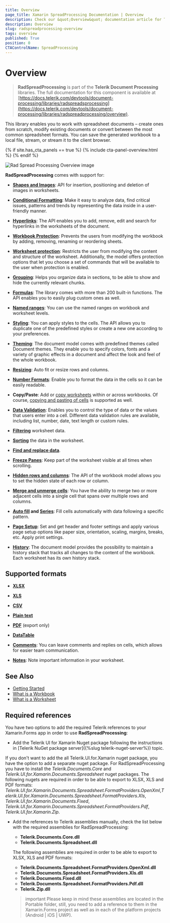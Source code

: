 ```yaml
---
title: Overview
page_title: Xamarin SpreadProcessing Documentation | Overview
description: Check our &quot;Overview&quot; documentation article for Telerik SpreadProcessing for Xamarin.
description: Overview
slug: radspreadprocessing-overview
tags: overview
published: True
position: 0
CTAControlName: SpreadProcessing
---
```


# Overview

>**RadSpreadProcessing** is part of the **Telerik Document Processing** libraries. The full documentation for this component is available at [https://docs.telerik.com/devtools/document-processing/libraries/radspreadsprocessing](https://docs.telerik.com/devtools/document-processing/libraries/radspreadprocessing/overview).

This library enables you to work with spreadsheet documents – create ones from scratch, modify existing documents or convert between the most common spreadsheet formats. You can save the generated workbook to a local file, stream, or stream it to the client browser.

{% if site.has_cta_panels == true %}
{% include cta-panel-overview.html %}
{% endif %}

![Rad Spread Processing Overview image](images/RadSpreadProcessing_Overview_01.png)

**RadSpreadProcessing** comes with support for:

* [**Shapes and Images**](https://docs.telerik.com/devtools/document-processing/libraries/radspreadprocessing/features/shapes-and-images): API for insertion, positioning and deletion of images in worksheets.		

* [**Conditional Formatting**](https://docs.telerik.com/devtools/document-processing/libraries/radspreadprocessing/features/conditional-formatting): Make it easy to analyze data, find critical issues, patterns and trends by representing the data inside in a user-friendly manner. 

* [**Hyperlinks**](https://docs.telerik.com/devtools/document-processing/libraries/radspreadprocessing/features/hyperlink): The API enables you to add, remove, edit and search for hyperlinks in the worksheets of the document.

* [**Workbook Protection**](https://docs.telerik.com/devtools/document-processing/libraries/radspreadprocessing/features/protection/workbook): Prevents the users from modifying the workbook by adding, removing, renaming or reordering sheets.	

* [**Worksheet protection**](https://docs.telerik.com/devtools/document-processing/libraries/radspreadprocessing/features/protection/worksheet): Restricts the user from modifying the content and structure of the worksheet. Additionally, the model offers protection options that let you choose a set of commands that will be available to the user when protection is enabled.

* [**Grouping**](https://docs.telerik.com/devtools/document-processing/libraries/radspreadprocessing/features/grouping): Helps you organize data in sections, to be able to show and hide the currently relevant chunks.

* [**Formulas**](https://docs.telerik.com/devtools/document-processing/libraries/radspreadprocessing/features/formulas/formulas): The library comes with more than 200 built-in functions. The API enables you to easily plug custom ones as well.

* [**Named ranges**](https://docs.telerik.com/devtools/document-processing/libraries/radspreadprocessing/features/named-ranges): You can use the named ranges on workbook and worksheet levels.

* [**Styling**](https://docs.telerik.com/devtools/document-processing/libraries/radspreadprocessing/features/styling/cell-styles): You can apply styles to the cells. The API allows you to duplicate one of the predefined styles or create a new one according to your preferences.

* [**Theming**](https://docs.telerik.com/devtools/document-processing/libraries/radspreadprocessing/features/styling/document-themes): The document model comes with predefined themes called Document themes. They enable you to specify colors, fonts and a variety of graphic effects in a document and affect the look and feel of the whole workbook.

* [**Resizing**](https://docs.telerik.com/devtools/document-processing/libraries/radspreadprocessing/working-with-rows-and-columns/resizing): Auto fit or resize rows and columns.

* [**Number Formats**](https://docs.telerik.com/devtools/document-processing/libraries/radspreadprocessing/features/number-formats): Enable you to format the data in the cells so it can be easily readable.

* **Copy/Paste**: Add or [copy worksheets](https://docs.telerik.com/devtools/document-processing/libraries/radspreadprocessing/working-with-worksheets/copy-worksheet) within or across workbooks. Of course, [copying and pasting of cells](https://docs.telerik.com/devtools/document-processing/libraries/radspreadprocessing/features/clipboard-support) is supported as well.

* [**Data Validation**](https://docs.telerik.com/devtools/document-processing/libraries/radspreadprocessing/features/data-validation): Enables you to control the type of data or the values that users enter into a cell. Different data validation rules are available, including list, number, date, text length or custom rules.

* [**Filtering**](https://docs.telerik.com/devtools/document-processing/libraries/radspreadprocessing/features/filtering) worksheet data.		

* [**Sorting**](https://docs.telerik.com/devtools/document-processing/libraries/radspreadprocessing/features/sorting) the data in the worksheet.	

* [**Find and replace data**](https://docs.telerik.com/devtools/document-processing/libraries/radspreadprocessing/features/find-and-replace).

* [**Freeze Panes**](https://docs.telerik.com/devtools/document-processing/libraries/radspreadprocessing/features/freeze-panes): Keep part of the worksheet visible at all times when scrolling.

* [**Hidden rows and columns**](https://docs.telerik.com/devtools/document-processing/libraries/radspreadprocessing/working-with-rows-and-columns/hidden-rows-columns): The API of the workbook model allows you to set the hidden state of each row or column.
		
* [**Merge and unmerge cells**](https://docs.telerik.com/devtools/document-processing/libraries/radspreadprocessing/features/merge-unmerge-cells): You have the ability to merge two or more adjacent cells into a single cell that spans over multiple rows and columns.

* **[Auto fill](https://docs.telerik.com/devtools/document-processing/libraries/radspreadprocessing/features/fill-data-automatically/repeat-values) and [Series](https://docs.telerik.com/devtools/document-processing/libraries/radspreadprocessing/features/fill-data-automatically/series)**: Fill cells automatically with data following a specific pattern.	

* [**Page Setup**](https://docs.telerik.com/devtools/document-processing/libraries/radspreadprocessing/features/worksheetpagesetup): Set and get header and footer settings and apply various page setup options like paper size, orientation, scaling, margins, breaks, etc. Apply print settings.		

* [**History**](https://docs.telerik.com/devtools/document-processing/libraries/radspreadprocessing/features/history): The document model provides the possibility to maintain a history stack that tracks all changes to the content of the workbook. Each worksheet has its own history stack.

## Supported formats

* [**XLSX**](https://docs.telerik.com/devtools/document-processing/libraries/radspreadprocessing/formats-and-conversion/xlsx/xlsxformatprovider)

* [**XLS**](https://docs.telerik.com/devtools/document-processing/libraries/radspreadprocessing/formats-and-conversion/xls/xlsformatprovider)

* [**CSV**](https://docs.telerik.com/devtools/document-processing/libraries/radspreadprocessing/formats-and-conversion/csv/csvformatprovider) 

* [**Plain text**](https://docs.telerik.com/devtools/document-processing/libraries/radspreadprocessing/formats-and-conversion/txt/txtformatprovider) 

* [**PDF**](https://docs.telerik.com/devtools/document-processing/libraries/radspreadprocessing/formats-and-conversion/pdf/pdfformatprovider) (export only)

* [**DataTable**](https://docs.telerik.com/devtools/document-processing/libraries/radspreadprocessing/formats-and-conversion/data-table/using-data-table-format-provider)

* [**Comments**](https://docs.telerik.com/devtools/document-processing/libraries/radspreadprocessing/features/comments): You can leave comments and replies on cells, which allows for easier team communication.

* [**Notes**](https://docs.telerik.com/devtools/document-processing/libraries/radspreadprocessing/features/notes): Note important information in your worksheet.

## See Also

* [Getting Started](https://docs.telerik.com/devtools/document-processing/libraries/radspreadprocessing/getting-started)
* [What is a Workbook](https://docs.telerik.com/devtools/document-processing/libraries/radspreadprocessing/working-with-workbooks/working-wtih-workbooks-what-is-workbook)
* [What is a Worksheet](https://docs.telerik.com/devtools/document-processing/libraries/radspreadprocessing/working-with-worksheets/what-is-worksheet)

## Required references

You have two options to add the required Telerik references to your Xamarin.Forms app in order to use **RadSpreadProcessing**:

* Add the Telerik UI for Xamarin Nuget package following the instructions in [Telerik NuGet package server]({%slug telerik-nuget-server%}) topic.

If you don't want to add the all Telerik.UI.for.Xamarin nuget package, you have the option to add a separate nuget package. For RadSpreadProcessing you have to install the *Telerik.Documents.Core* and *Telerik.UI.for.Xamarin.Documents.Spreadsheet* nuget packages. The following nugets are required in order to be able to export to XLSX, XLS and PDF formats: *Telerik.UI.for.Xamarin.Documents.Spreadsheet.FormatProviders.OpenXml*,*Telerik.UI.for.Xamarin.Documents.Spreadsheet.FormatProviders.Xls*, *Telerik.UI.for.Xamarin.Documents.Fixed*, *Telerik.UI.for.Xamarin.Documents.Spreadsheet.FormatProviders.Pdf*, *Telerik.UI.for.Xamarin.Zip*.

* Add the references to Telerik assemblies manually, check the list below with the required assemblies for RadSpreadProcessing:

	- **Telerik.Documents.Core.dll**
	- **Telerik.Documents.Spreadsheet.dll**
	
	The following assemblies are required in order to be able to export to XLSX, XLS and PDF formats:
	
	- **Telerik.Documents.Spreadsheet.FormatProviders.OpenXml.dll**
	- **Telerik.Documents.Spreadsheet.FormatProviders.Xls.dll**
	- **Telerik.Documents.Fixed.dll**
	- **Telerik.Documents.Spreadsheet.FormatProviders.Pdf.dll**
	- **Telerik.Zip.dll**
	
	>important Please keep in mind these assemblies are located in the Portable folder, still, you need to add a reference to them in the Xamarin.Forms project as well as in each of the platform projects (Android | iOS | UWP).
